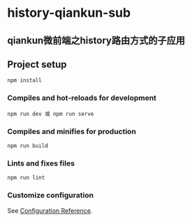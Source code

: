# history-qiankun-sub

## qiankun微前端之history路由方式的子应用

## Project setup

```
npm install
```

### Compiles and hot-reloads for development

```
npm run dev 或 npm run serve
```

### Compiles and minifies for production

```
npm run build
```

### Lints and fixes files

```
npm run lint
```

### Customize configuration

See [Configuration Reference](https://cli.vuejs.org/config/).

